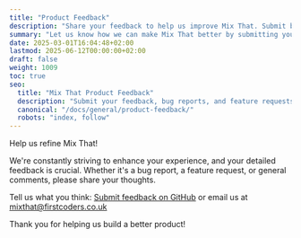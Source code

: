 ```yaml
---
title: "Product Feedback"
description: "Share your feedback to help us improve Mix That. Submit bug reports, feature requests, or general comments."
summary: "Let us know how we can make Mix That better by submitting your feedback."
date: 2025-03-01T16:04:48+02:00
lastmod: 2025-06-12T00:00:00+02:00
draft: false
weight: 1009
toc: true
seo:
  title: "Mix That Product Feedback"
  description: "Submit your feedback, bug reports, and feature requests to help us improve Mix That."
  canonical: "/docs/general/product-feedback/"
  robots: "index, follow"
---
```


Help us refine Mix That!

We're constantly striving to enhance your experience, and your detailed feedback is crucial. Whether it's a bug report, a feature request, or general comments, please share your thoughts.

Tell us what you think: [Submit feedback on GitHub](https://github.com/firstcoders/mixthat) or email us at [mixthat@firstcoders.co.uk](mailto:mixthat@firstcoders.co.uk)

Thank you for helping us build a better product!

